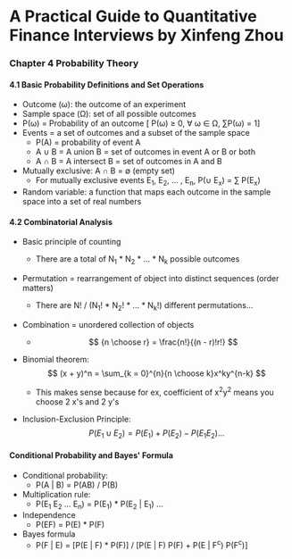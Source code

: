 # A Practical Guide to Quantitative Finance Interviews by Xinfeng Zhou

### Chapter 4 Probability Theory

#### 4.1 Basic Probability Definitions and Set Operations

- Outcome (ω): the outcome of an experiment
- Sample space (Ω): set of all possible outcomes
- P(ω) = Probability of an outcome [ P(ω) ≥ 0, ∀ ω ∈ Ω, ∑P(ω) = 1]
- Events = a set of outcomes and a subset of the sample space
  - P(A) = probability of event A
  - A ∪ B = A union B = set of outcomes in event A or B or both
  - A ∩ B = A intersect B = set of outcomes in A and B
- Mutually exclusive: A ∩ B = ∅ (empty set)
  - For mutually exclusive events E<sub>1</sub>, E<sub>2</sub>, ... , E<sub>n</sub>, P(∪ E<sub>x</sub>) = ∑ P(E<sub>x</sub>)
- Random variable: a function that maps each outcome in the sample space into a set of real numbers

#### 4.2 Combinatorial Analysis

- Basic principle of counting
  
  - There are a total of N<sub>1</sub> * N<sub>2</sub> * ... * N<sub>k</sub> possible outcomes
  
- Permutation = rearrangement of object into distinct sequences (order matters)
  
  - There are N! / (N<sub>1</sub>! * N<sub>2</sub>! * ... * N<sub>k</sub>!) different permutations...
  
- Combination = unordered collection of objects

  - $$
    {n \choose r} = \frac{n!}{(n - r)!r!}
    $$

- Binomial theorem: 
  $$
  (x + y)^n = \sum_{k = 0}^{n}{n \choose k}x^ky^{n-k}
  $$
  - This makes sense because for ex, coefficient of x<sup>2</sup>y<sup>2</sup> means you choose 2 x's and 2 y's

- Inclusion-Exclusion Principle: 
  $$
  P(E_1 \cup E_2) = P(E_1) + P(E_2) - P(E_1E_2)...
  $$
  

#### Conditional Probability and Bayes' Formula

- Conditional probability:
  - P(A | B) = P(AB) / P(B)
- Multiplication rule:
  - P(E<sub>1</sub> E<sub>2</sub> ... E<sub>n</sub>) = P(E<sub>1</sub>) * P(E<sub>2</sub> | E<sub>1</sub>) ...
- Independence
  - P(EF) = P(E) * P(F)
- Bayes formula
  - P(F | E) = [P(E | F) * P(F)] / [P(E | F) P(F) + P(E | F<sup>c</sup>) P(F<sup>c</sup>)]

